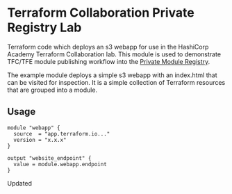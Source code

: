 # Terraform Collaboration Private Registry Lab

Terraform code which deploys an s3 webapp for use in the  HashiCorp Academy Terraform Collaboration lab. This module is used to demonstrate TFC/TFE module publishing workflow into the [Private Module Registry](https://www.terraform.io/docs/cloud/registry/index.html).

The example module deploys a simple s3 webapp with an index.html that can be visited for inspection. It is a simple collection of Terraform resources that are grouped into a module.

## Usage
```hcl
module "webapp" {
  source  = "app.terraform.io..."
  version = "x.x.x"
}

output "website_endpoint" {
  value = module.webapp.endpoint
}

```

Updated
